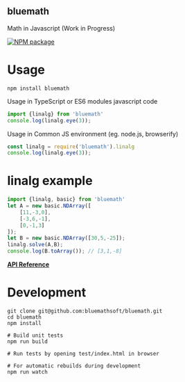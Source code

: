 
## bluemath

Math in Javascript (Work in Progress)

[![NPM package](https://img.shields.io/npm/v/bluemath.svg)](https://www.npmjs.com/package/bluemath)

Usage
===

    npm install bluemath

Usage in TypeScript or ES6 modules javascript code

``` typescript
import {linalg} from 'bluemath'
console.log(linalg.eye(3));
```

Usage in Common JS environment (eg. node.js, browserify)

``` javascript
const linalg = require('bluemath').linalg
console.log(linalg.eye(3));
```


linalg example
===

```javascript
import {linalg, basic} from 'bluemath'
let A = new basic.NDArray([
	[11,-3,0],
	[-3,6,-1],
	[0,-1,3]
]);
let B = new basic.NDArray([30,5,-25]);
linalg.solve(A,B);
console.log(B.toArray()); // [3,1,-8]
```

[**API Reference**](http://www.bluemathsoftware.com/docs/index.html)

Development
===

    git clone git@github.com:bluemathsoft/bluemath.git
    cd bluemath
    npm install

    # Build unit tests
    npm run build

    # Run tests by opening test/index.html in browser

    # For automatic rebuilds during development
    npm run watch


